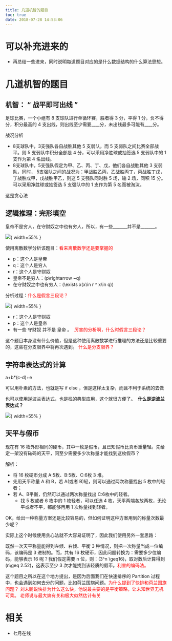 ```yaml
---
title: 几道机智的题目
toc: true
date: 2018-07-28 14:53:06
---
```


# 可以补充进来的

- 再总结一些进来，同时说明每道题目对应的是什么数据结构的什么算法思想。

# 几道机智的题目

## 机智： “ 战平即可出线 ”


足球比赛，一个小组有 8 支球队进行单循环赛，胜者得 3 分，平得 1 分，负不得分，积分最高的 4 支出线，则出线至少需要____分，未出线最多可能有____分。

战况分析

- 8支球队中，3支强队各自战胜其他 5 支弱队，而 5 支弱队之间比赛全部战平。则 5 支弱队中积分全部是 4 分，可以采用净胜球或抽签选 5 支弱队中的 1 支作为第 4 名出线。
- 8支球队中，5支强队假定为甲、乙、丙、丁、戊，他们各自战胜其他 3 支弱队，同时， 5支强队之间的战况为：甲战胜乙丙，乙战胜丙丁，丙战胜丁戊，丁战胜戊甲，戊战胜甲乙，则这 5 支强队同时胜 5 场，输 2 场，同积 15 分。可以采用净胜球或抽签选 5 支强队中的 1 支作为第 5 名而被淘汰。


这是贪心法


## 逻辑推理：完形填空


皇帝不是穷人，在守财奴之中也有穷人，所以，有一些_______并不是_______。


![](http://images.iterate.site/blog/image/180728/9H8CHDJJJE.png?imageslim){ width=55% }

使用离散数学分析该题目：<span style="color:red;">看来离散数学还是要掌握的</span>

- p：这个人是皇帝
- q：这个人是穷人
- r：这个人是守财奴
- 皇帝不是穷人：\(p\rightarrow ~q\)
- 在守财奴之中也有穷人：\(\exists x(x\in r \^ x\in q)\)


分析过程：<span style="color:red;">什么是假言三段论？</span>

![](http://images.iterate.site/blog/image/180728/Cg11dfiIfl.png?imageslim){ width=55% }

- r：这个人是守财奴
- p：这个人是皇帝
- 有一些 守财奴 并不是 皇帝 。  <span style="color:red;">厉害的分析啊，什么时假言三段论？</span>


这个题目本身没有什么价值，但是这种使用离散数学进行推理的方法还是比较重要的，这些在分支限界中将再次遇到。 <span style="color:red;">什么是分支限界？</span>




## 字符串表达式的计算


a+b*(c-d)+e

可以用朴素的方法，也就是写 if else ，但是这样太复杂，而且不利于系统的去做

也可以使用逆波兰表达式，也是栈的典型应用，这个就很方便了。  **什么是逆波兰表达式？**

![](http://images.iterate.site/blog/image/180728/jGE5mK3lD8.png?imageslim){ width=55% }

## 天平与假币

现在有 16 枚外形相同的硬币，其中一枚是假币，且已知假币比真币重量轻。先给定一架没有砝码的天平，问至少需要多少次称量才能找到这枚假币？

解析：

- 将 16 枚硬币分成 A:5枚、B:5枚、C:6枚 3 堆。
- 先用天平称量 A 和 B，若 A(或者 B)轻，则可以通过两次称量找出 5 枚中的轻者；
- 若 A、B平衡，仍然可以通过两次称量找出 C:6枚中的轻者。
  - 找 5 枚或者 6 枚中的 1 枚轻者，可以任选 4 枚，天平两端各放两枚，无论平或者不平，都能够再用 1 次称量找到轻者。


OK，给出一种称量方案还是比较容易的，但如何证明这种方案用到的称量次数最少呢？

实际上这个时候使用贪心法就不大容易证明了，因此我们使用另外一套思路：

既然一次天平称量能得到左倾、右倾、平衡 3 种情况，则把一次称量当成一位编码，该编码是 3 进制的。而，共有 16 枚硬币，因此问题转换为：需要多少位编码，能够表示 16 呢？我们假定需要 n 位，则：\(3^n \geq16\)，取对数后计算得到\(n\geq 2.52\)，这表示至少 3 次才能找到该轻质的假币。<span style="color:red;">利害的编码法。</span>

这个题目之所以在这个地方提出，是因为后面我们在快速排序的 Partition 过程中，也会遇到如何去分的问题，比如荷兰国旗问题。<span style="color:red;">为什么提到了快排和荷兰国旗问题？ 刘未鹏说快排为什么这么快，他说最主要的是平衡策略，让未知世界无机可乘。 老师说与最大熵有关和极大似然估计有关</span>




# 相关

- 七月在线
